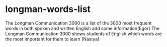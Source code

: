 # longman-words-list
The Longman Communication 3000 is a list of the 3000 most frequent words in both spoken and written English
add some information(Egor)
The Longman Communication 3000 shows students of English which words are the most important for them to learn (Nastya)
